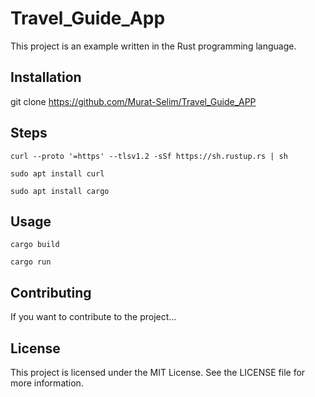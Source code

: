 # Travel_Guide_App

This project is an example written in the Rust programming language.

## Installation

git clone https://github.com/Murat-Selim/Travel_Guide_APP

## Steps

```
curl --proto '=https' --tlsv1.2 -sSf https://sh.rustup.rs | sh
```

```
sudo apt install curl
```

```
sudo apt install cargo

```



## Usage

```
cargo build
```

```
cargo run
```



## Contributing

If you want to contribute to the project...

## License

This project is licensed under the MIT License. See the LICENSE file for more information.

